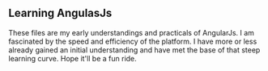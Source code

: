 Learning AngulasJs
-------------------------
These files are my early understandings and practicals of AngularJs. I am fascinated by the speed and efficiency of the platform. I have more or less already gained an initial understanding and have met the base of that steep learning curve. Hope it'll be a fun ride.